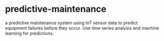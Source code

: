 # predictive-maintenance
a predictive maintenance system using IoT sensor data to predict equipment failures before they occur. Use time series analysis and machine learning for predictions.
